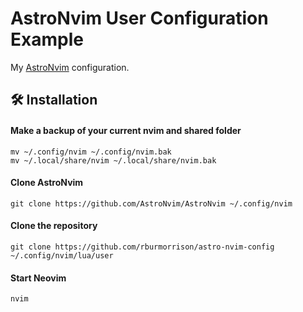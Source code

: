 # AstroNvim User Configuration Example

My [AstroNvim](https://github.com/AstroNvim/AstroNvim) configuration.

## 🛠️ Installation

#### Make a backup of your current nvim and shared folder

```shell
mv ~/.config/nvim ~/.config/nvim.bak
mv ~/.local/share/nvim ~/.local/share/nvim.bak
```

#### Clone AstroNvim

```shell
git clone https://github.com/AstroNvim/AstroNvim ~/.config/nvim
```

#### Clone the repository

```shell
git clone https://github.com/rburmorrison/astro-nvim-config ~/.config/nvim/lua/user
```

#### Start Neovim

```shell
nvim
```
